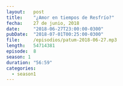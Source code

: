 ```yaml
---
layout:   post
title:    "¿Amor en tiempos de Resfrío?"
fecha:    27 de junio, 2018
date:     "2018-06-27T23:00:00-0300"
pubDate:  "2018-07-01T00:25:00-0300"
file:     /episodios/patum-2018-06-27.mp3
length:   54714381
episode:  8
season: 1
duration: "56:59"
categories:
  - season1
---
```

